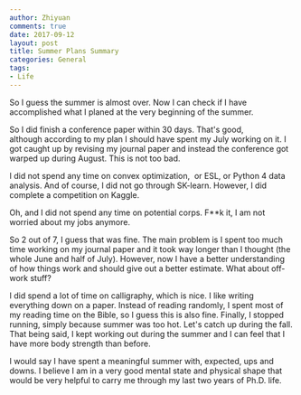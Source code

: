 ```yaml
---
author: Zhiyuan
comments: true
date: 2017-09-12
layout: post
title: Summer Plans Summary
categories: General
tags:
- Life
---
```

So I guess the summer is almost over. Now I can check if I have accomplished what I planed at the very beginning of the summer.

So I did finish a conference paper within 30 days. That's good, although according to my plan I should have spent my July working on it. I got caught up by revising my journal paper and instead the conference got warped up during August. This is not too bad.

I did not spend any time on convex optimization,  or ESL, or Python 4 data analysis. And of course, I did not go through SK-learn. However, I did complete a competition on Kaggle.

Oh, and I did not spend any time on potential corps. F**k it, I am not worried about my jobs anymore.

So 2 out of 7, I guess that was fine. The main problem is I spent too much time working on my journal paper and it took way longer than I thought (the whole June and half of July). However, now I have a better understanding of how things work and should give out a better estimate. What about off-work stuff?

I did spend a lot of time on calligraphy, which is nice. I like writing everything down on a paper. Instead of reading randomly, I spent most of my reading time on the Bible, so I guess this is also fine. Finally, I stopped running, simply because summer was too hot. Let's catch up during the fall. That being said, I kept working out during the summer and I can feel that I have more body strength than before.

I would say I have spent a meaningful summer with, expected, ups and downs. I believe I am in a very good mental state and physical shape that would be very helpful to carry me through my last two years of Ph.D. life.
